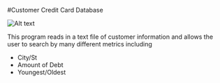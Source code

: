 #Customer Credit Card Database

![Alt text](https://raw.githubusercontent.com/zimmertr/Customer-Credit-Card-Database/master/screenshot.png "screenshot")

This program reads in a text  file of customer information and allows the user to search by many different metrics including

- City/St
- Amount of Debt
- Youngest/Oldest
